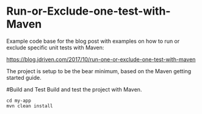 # Run-or-Exclude-one-test-with-Maven

Example code base for the blog post with examples on how to run or exclude specific unit tests with Maven: 

https://blog.jdriven.com/2017/10/run-one-or-exclude-one-test-with-maven

The project is setup to be the bear minimum, based on the Maven getting started guide.

#Build and Test
Build and test the project with Maven.
```
cd my-app
mvn clean install
```